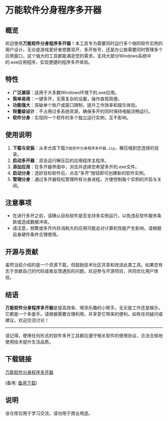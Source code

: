 # 万能软件分身程序多开器

## 概览

欢迎使用**万能软件分身程序多开器**！本工具专为需要同时运行多个相同软件实例的用户设计。无论是游戏爱好者想要双开、多开账号，还是办公族需要同时管理多个应用窗口，这个强大的工具都能满足您的需求。支持大部分Windows系统中的.exe应用程序，实现便捷的程序多开体验。

## 特性

- **广泛兼容**：适用于大多数Windows环境下的.exe应用。
- **简单易用**：一键多开，无需复杂的设置，操作直观简便。
- **功能强大**：突破单个账户或窗口限制，提升工作效率和娱乐体验。
- **轻量级设计**：不占用过多系统资源，确保多开的同时保持电脑流畅运行。
- **软件分身**：实现同一个软件的多个独立运行实例，互不影响。

## 使用说明

1. **下载与安装**：从本仓库下载`万能软件分身程序多开器.zip`，解压缩到您选择的目录。
2. **启动多开器**：双击运行解压后的应用程序主程序。
3. **添加应用**：在多开器界面中，浏览并选择您希望多开的.exe文件。
4. **启动分身**：选好目标软件后，点击“多开”按钮即可创建新的软件实例。
5. **管理分身**：通过多开器轻松管理所有分身进程，方便控制每个实例的开启与关闭。

## 注意事项

- 在进行多开之前，请确认目标软件是否支持多实例运行，以免违反软件服务条款或造成数据冲突。
- 请注意，频繁或多开内存消耗大的应用可能会对计算机性能产生影响，请根据自身硬件条件合理使用。

## 开源与贡献

虽然当前介绍的是一个资源下载，但鼓励技术社区共享和改进此类工具。如果您有志于贡献自己的代码或者反馈遇到的问题，欢迎参与开源项目，共同优化用户体验。

## 结语

**万能软件分身程序多开器**是提高效率、增添乐趣的小帮手。无论是工作还是娱乐，它都是一个多面手。请根据需要合理利用，并享受它带来的便利。如有任何疑问或建议，欢迎交流讨论！

---

请记得，使用任何形式的软件多开工具都应遵守相关软件的使用协议，合法合规地使用技术提升生活品质。

## 下载链接
[万能软件分身程序多开器](https://pan.quark.cn/s/364a07a3c3f7) 

(备用: [备用下载](https://pan.baidu.com/s/1GKUcJh9qEVIZ-jHRj48wBg?pwd=1234))

## 说明

该仓库仅用于学习交流，请勿用于商业用途。
